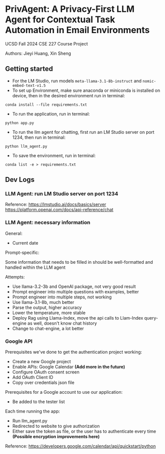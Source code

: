 # PrivAgent: A Privacy-First LLM Agent for Contextual Task Automation in Email Environments
UCSD Fall 2024 CSE 227 Course Project

Authors: Jieyi Huang, Xin Sheng
## Getting started
* For the LM Studio, run models `meta-llama-3.1-8b-instruct` and `nomic-embed-text-v1.5`
* To set up Environment, make sure anaconda or miniconda is installed on device, then in the desired environment run in terminal: 
```
conda install --file requirements.txt
```
* To run the application, run in terminal: 
```
python app.py
```
* To run the llm agent for chatting, first run an LM Studio server on port 1234, then run in terminal: 
```
python llm_agent.py
```
* To save the environment, run in terminal: 
```
conda list -e > requirements.txt
```

## Dev Logs
### LLM Agent: run LM Studio server on port 1234
Reference: 
https://lmstudio.ai/docs/basics/server
https://platform.openai.com/docs/api-reference/chat

### LLM Agent: necessary information
General: 
* Current date

Prompt-specific: 

Some information that needs to be filled in should be well-formatted and handled within the LLM agent

Attempts: 
* Use llama-3.2-3b and OpenAI package, not very good result
* Prompt engineer into multiple questions with examples, better
* Prompt engineer into multiple steps, not working
* Use llama-3.1-8b, much better
* Parse the output, higher accuracy
* Lower the temperature, more stable
* Deploy Rag using Llama-Index, move the api calls to Llam-Index query-engine as well, doesn't know chat history
* Change to chat-engine, a lot better

### Google API
Prerequisites we've done to get the authentication project working: 
* Create a new Google project
* Enable APIs: Google Calendar **(Add more in the future)**
* Configure OAuth consent screen
* Add OAuth Client ID
* Copy over credentials json file

Prerequisites for a Google account to use our application: 
* Be added to the tester list

Each time running the app:
* Run llm_agent.py 
* Redirected to website to give authorization
* Either save the token as file, or the user has to authenticate every time **(Possible encryption improvements here)**

Reference: 
https://developers.google.com/calendar/api/quickstart/python
